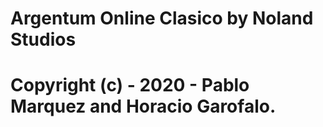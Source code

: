 # Argentum Online Clasico by Noland Studios
# Copyright (c) - 2020 - Pablo Marquez and Horacio Garofalo.


